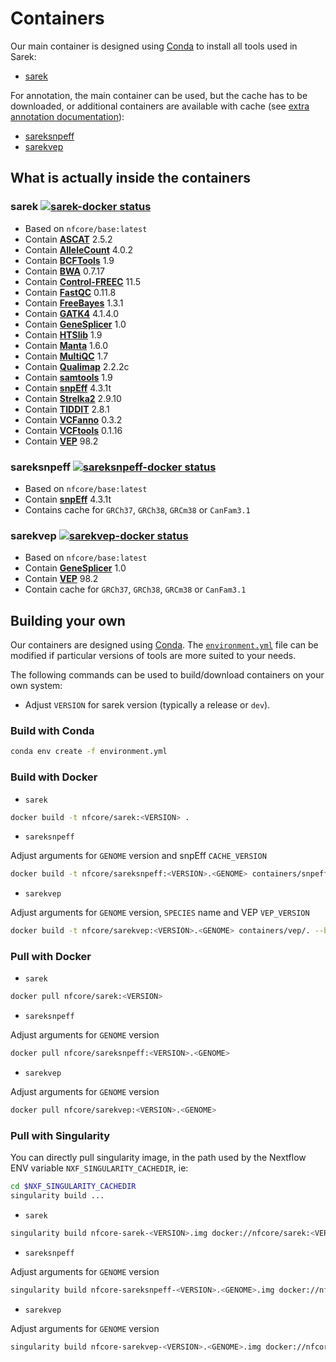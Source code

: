 # Containers

Our main container is designed using [Conda](https://conda.io/) to install all tools used in Sarek:

- [sarek](#sarek-)

For annotation, the main container can be used, but the cache has to be downloaded, or additional containers are available with cache (see [extra annotation documentation](annotation.md)):

- [sareksnpeff](#sareksnpeff-)
- [sarekvep](#sarekvep-)

## What is actually inside the containers

### sarek [![sarek-docker status](https://img.shields.io/docker/automated/nfcore/sarek.svg)](https://hub.docker.com/r/nfcore/sarek)

- Based on `nfcore/base:latest`
- Contain **[ASCAT](https://github.com/Crick-CancerGenomics/ascat)** 2.5.2
- Contain **[AlleleCount](https://github.com/cancerit/alleleCount)** 4.0.2
- Contain **[BCFTools](https://github.com/samtools/bcftools)** 1.9
- Contain **[BWA](https://github.com/lh3/bwa)** 0.7.17
- Contain **[Control-FREEC](https://github.com/BoevaLab/FREEC)** 11.5
- Contain **[FastQC](http://www.bioinformatics.babraham.ac.uk/projects/fastqc/)** 0.11.8
- Contain **[FreeBayes](https://github.com/ekg/freebayes)** 1.3.1
- Contain **[GATK4](https://github.com/broadinstitute/gatk)** 4.1.4.0
- Contain **[GeneSplicer](https://ccb.jhu.edu/software/genesplicer/)** 1.0
- Contain **[HTSlib](https://github.com/samtools/htslib)** 1.9
- Contain **[Manta](https://github.com/Illumina/manta)** 1.6.0
- Contain **[MultiQC](https://github.com/ewels/MultiQC/)** 1.7
- Contain **[Qualimap](http://qualimap.bioinfo.cipf.es)** 2.2.2c
- Contain **[samtools](https://github.com/samtools/samtools)** 1.9
- Contain **[snpEff](http://snpeff.sourceforge.net/)** 4.3.1t
- Contain **[Strelka2](https://github.com/Illumina/strelka)** 2.9.10
- Contain **[TIDDIT](https://github.com/SciLifeLab/TIDDIT)** 2.8.1
- Contain **[VCFanno](https://github.com/brentp/vcfanno)** 0.3.2
- Contain **[VCFtools](https://vcftools.github.io/index.html)** 0.1.16
- Contain **[VEP](https://github.com/Ensembl/ensembl-vep)** 98.2

### sareksnpeff [![sareksnpeff-docker status](https://img.shields.io/docker/automated/nfcore/sareksnpeff.svg)](https://hub.docker.com/r/nfcore/sareksnpeff)

- Based on `nfcore/base:latest`
- Contain **[snpEff](http://snpeff.sourceforge.net/)** 4.3.1t
- Contains cache for `GRCh37`, `GRCh38`, `GRCm38` or `CanFam3.1`

### sarekvep [![sarekvep-docker status](https://img.shields.io/docker/automated/nfcore/sarekvep.svg)](https://hub.docker.com/r/nfcore/sarekvep)

- Based on `nfcore/base:latest`
- Contain **[GeneSplicer](https://ccb.jhu.edu/software/genesplicer/)** 1.0
- Contain **[VEP](https://github.com/Ensembl/ensembl-vep)** 98.2
- Contain cache for `GRCh37`, `GRCh38`, `GRCm38` or `CanFam3.1`

## Building your own

Our containers are designed using [Conda](https://conda.io/).
The [`environment.yml`](../environment.yml) file can be modified if particular versions of tools are more suited to your needs.

The following commands can be used to build/download containers on your own system:

- Adjust `VERSION` for sarek version (typically a release or `dev`).

### Build with Conda

```Bash
conda env create -f environment.yml
```

### Build with Docker

- `sarek`

```Bash
docker build -t nfcore/sarek:<VERSION> .
```

- `sareksnpeff`

Adjust arguments for `GENOME` version and snpEff `CACHE_VERSION`

```Bash
docker build -t nfcore/sareksnpeff:<VERSION>.<GENOME> containers/snpeff/. --build-arg GENOME=<GENOME> --build-arg CACHE_VERSION=<CACHE_VERSION>
```

- `sarekvep`

Adjust arguments for `GENOME` version, `SPECIES` name and VEP `VEP_VERSION`

```Bash
docker build -t nfcore/sarekvep:<VERSION>.<GENOME> containers/vep/. --build-arg GENOME=<GENOME> --build-arg SPECIES=<SPECIES> --build-arg VEP_VERSION=<VEP_VERSION>
```

### Pull with Docker

- `sarek`

```Bash
docker pull nfcore/sarek:<VERSION>
```

- `sareksnpeff`

Adjust arguments for `GENOME` version

```Bash
docker pull nfcore/sareksnpeff:<VERSION>.<GENOME>
```

- `sarekvep`

Adjust arguments for `GENOME` version

```Bash
docker pull nfcore/sarekvep:<VERSION>.<GENOME>
```

### Pull with Singularity

You can directly pull singularity image, in the path used by the Nextflow ENV variable `NXF_SINGULARITY_CACHEDIR`, ie:

```Bash
cd $NXF_SINGULARITY_CACHEDIR
singularity build ...
```

- `sarek`

```Bash
singularity build nfcore-sarek-<VERSION>.img docker://nfcore/sarek:<VERSION>
```

- `sareksnpeff`

Adjust arguments for `GENOME` version

```Bash
singularity build nfcore-sareksnpeff-<VERSION>.<GENOME>.img docker://nfcore/sareksnpeff:<VERSION>.<GENOME>
```

- `sarekvep`

Adjust arguments for `GENOME` version

```Bash
singularity build nfcore-sarekvep-<VERSION>.<GENOME>.img docker://nfcore/sarekvep:<VERSION>.<GENOME>
```

